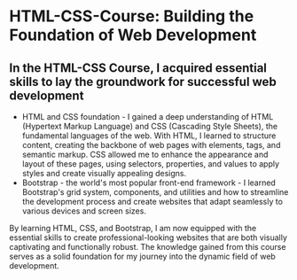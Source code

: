 # HTML-CSS-Course: Building the Foundation of Web Development
## In the HTML-CSS Course, I acquired essential skills to lay the groundwork for successful web development
- HTML and CSS foundation - I gained a deep understanding of HTML (Hypertext Markup Language) and CSS (Cascading Style Sheets), the fundamental languages of the web. With HTML, I learned to structure content, creating the backbone of web pages with elements, tags, and semantic markup. CSS allowed me to enhance the appearance and layout of these pages, using selectors, properties, and values to apply styles and create visually appealing designs.
- Bootstrap - the world's most popular front-end framework - I learned Bootstrap's grid system, components, and utilities and how to streamline the development process and create websites that adapt seamlessly to various devices and screen sizes.
  
By learning HTML, CSS, and Bootstrap, I am now equipped with the essential skills to create professional-looking websites that are both visually captivating and functionally robust. The knowledge gained from this course serves as a solid foundation for my journey into the dynamic field of web development.
